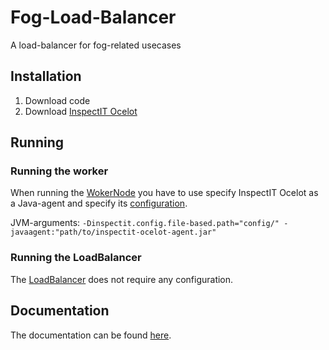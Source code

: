 # Fog-Load-Balancer
A load-balancer for fog-related usecases

## Installation
1. Download code
2. Download [InspectIT Ocelot](https://github.com/inspectIT/inspectit-ocelot/releases "GitHub")

## Running
### Running the worker
When running the [WokerNode](src/main/java/de/unikassel/WorkerNode.java)
you have to use specify InspectIT Ocelot as a Java-agent and specify its
[configuration](config/WorkerNodeConfig.json).

JVM-arguments: `-Dinspectit.config.file-based.path="config/" -javaagent:"path/to/inspectit-ocelot-agent.jar"`

### Running the LoadBalancer
The [LoadBalancer](src/main/java/de/unikassel/LoadBalancer.java) does not require any configuration.

## Documentation
The documentation can be found [here](https://marctelllindner.github.io/Fog-Load-Balancer/index.html).